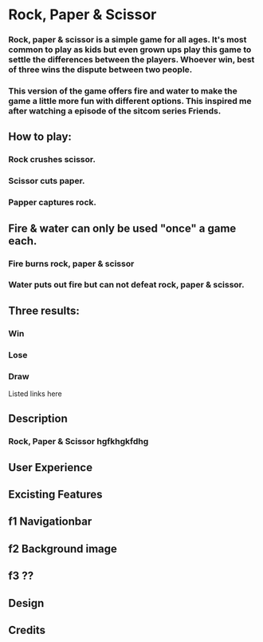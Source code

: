 # Rock, Paper & Scissor
### Rock, paper & scissor is a simple game for all ages. It's most common to play as kids but even grown ups play this game to settle the differences between the players. Whoever win, best of three wins the dispute between two people.

### This version of the game offers fire and water to make the game a little more fun with different options. This inspired me after watching a episode of the sitcom series Friends.


## How to play:

### Rock crushes scissor.
### Scissor cuts paper.
### Papper captures rock.

## Fire & water can only be used "once" a game each.
### Fire burns rock, paper & scissor
### Water puts out fire but can not defeat rock, paper & scissor.

## Three results:
### Win
### Lose
### Draw

Listed links here

## Description
### Rock, Paper & Scissor hgfkhgkfdhg

## User Experience
###

## Excisting Features

## f1 Navigationbar
## f2 Background image
## f3 ??

## Design

## Credits
